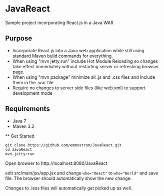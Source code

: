# JavaReact
Sample project incorporating React.js in a Java WAR

## Purpose
* Incorporate React.js into a Java web application while still using standard Maven build commands for everything.
* When using "mvn jetty:run" include Hot Module Reloading so changes take effect immediately without restarting server or refreshing browser page.
* When using "mvn package" minimize all .js and .css files and include them in the .war file
* Require no changes to server side files (like web.xml) to support development mode
 
## Requirements
* Java 7
* Maven 3.2

** Get Started

```
git clone https://github.com/emmostrom/JavaReact.git
cd JavaReact
mvn jetty:run
```

Open browser to http://localhost:8080/JavaReact

edit src/main/jsx/app.jsx and change `who="React"` to `who="World"` and save file.  The browser should automatically show the new change.

Changes to .less files will automatically get picked up as well.

